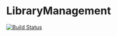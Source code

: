 # LibraryManagement

 [![Build Status](http://jenkins.briancoveney.com:8080/job/LibraryManagement/badge/icon)](http://jenkins.briancoveney.com:8080/job/LibraryManagement/)
